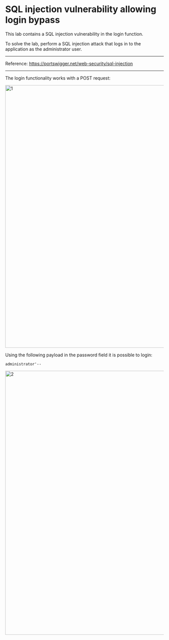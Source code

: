 
# SQL injection vulnerability allowing login bypass

This lab contains a SQL injection vulnerability in the login function.

To solve the lab, perform a SQL injection attack that logs in to the application as the administrator user.

---------------------------------------------

Reference: https://portswigger.net/web-security/sql-injection

---------------------------------------------

The login functionality works with a POST request:


<img width="770" height="834" alt="1" src="https://github.com/user-attachments/assets/747c341c-cfee-4775-bd9c-37ad6f03d203" />


Using the following payload in the password field it is possible to login:

```
administrator'--
```


<img width="771" height="838" alt="2" src="https://github.com/user-attachments/assets/98e22f38-f4ef-4dfd-90e3-378ae0c7d8c2" />


